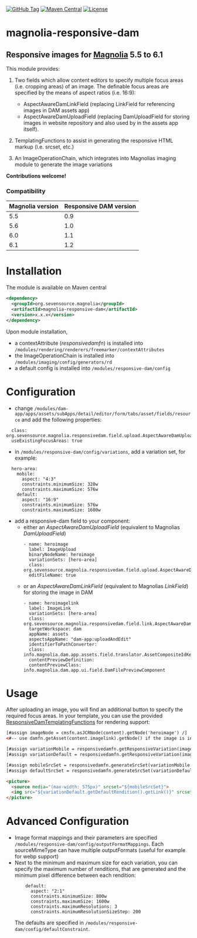 [![GitHub Tag](https://img.shields.io/github/tag/sevensource/magnolia-responsive-dam.svg?maxAge=3600)](https://github.com/sevensource/magnolia-responsive-dam/tags)
[![Maven Central](https://img.shields.io/maven-central/v/org.sevensource.magnolia/magnolia-responsive-dam.svg?maxAge=3600)](http://search.maven.org/#search%7Cga%7C1%7Cg%3A%22org.sevensource.magnolia%22%20AND%20a%3A%22magnolia-responsive-dam%22)
[![License](https://img.shields.io/github/license/sevensource/magnolia-responsive-dam.svg)](https://github.com/sevensource/magnolia-responsive-dam/blob/master/LICENSE)
# magnolia-responsive-dam

## Responsive images for [Magnolia](http://www.magnolia-cms.com) 5.5 to 6.1


This module provides:

1. Two fields which allow content editors to specify multiple focus areas (i.e. cropping areas) of an image. The definable focus areas are specified by the means of aspect ratios (i.e. 16:9):
    - AspectAwareDamLinkField (replacing LinkField for referencing images in DAM assets app)
    - AspectAwareDamUploadField (replacing DamUploadField for storing images in website repository and also used by in the assets app itself).

2. TemplatingFunctions to assist in generating the responsive HTML markup (i.e. srcset, etc.)

3. An ImageOperationChain, which integrates into Magnolias imaging module to generate the image variations


**Contributions welcome!**

### Compatibility
| Magnolia version  | Responsive DAM version |
| ------------- | ------------- |
| 5.5           | 0.9           |
| 5.6           | 1.0           |
| 6.0           | 1.1           |
| 6.1           | 1.2           |


Installation
=============
The module is available on Maven central
```xml
<dependency>
  <groupId>org.sevensource.magnolia</groupId>
  <artifactId>magnolia-responsive-dam</artifactId>
  <version>x.x.x</version>
</dependency>
```

Upon module installation,
* a contextAttribute (_responsivedamfn_) is installed into `/modules/rendering/renderers/freemarker/contextAttributes`
* the ImageOperationChain is installed into `/modules/imaging/config/generators/rd`
* a default config is installed into `/modules/responsive-dam/config`

Configuration
=============
* change `/modules/dam-app/apps/assets/subApps/detail/editor/form/tabs/asset/fields/resource` and add the following properties:
```
  class: org.sevensource.magnolia.responsivedam.field.upload.AspectAwareDamUploadFieldDefinition
  useExistingFocusAreas: true
```
* in `/modules/responsive-dam/config/variations`, add a variation set, for example:
```
  hero-area:
    mobile:
      aspect: "4:3"
      constraints.minimumSize: 320w
      constraints.maximumSize: 576w
    default:
      aspect: "16:9"
      constraints.minimumSize: 576w
      constraints.maximumSize: 1600w
```   
* add a responsive-dam field to your component:
  * either an *AspectAwareDamUploadField* (equivalent to Magnolias *DamUploadField*)
    ```
    - name: heroimage
      label: ImageUpload
      binaryNodeName: heroimage
      variationSets: [hero-area]
      class: org.sevensource.magnolia.responsivedam.field.upload.AspectAwareDamUploadFieldDefinition
      editFileName: true
    ```
  * or an *AspectAwareDamLinkField* (equivalent to Magnolias *LinkField*) for storing the image in DAM
    ```
    - name: heroimagelink
      label: ImageLink
      variationSets: [hero-area]
      class: org.sevensource.magnolia.responsivedam.field.link.AspectAwareDamLinkFieldDefinition
      targetWorkspace: dam
      appName: assets
      aspectsAppName: "dam-app:uploadAndEdit"
      identifierToPathConverter:
      class: info.magnolia.dam.app.assets.field.translator.AssetCompositeIdKeyTranslator
      contentPreviewDefinition:
      contentPreviewClass: info.magnolia.dam.app.ui.field.DamFilePreviewComponent
    ```

Usage
=====
After uploading an image, you will find an additional button to specify the required focus areas.
In your template, you can use the provided [ResponsiveDamTemplatingFunctions](/src/main/java/org/sevensource/magnolia/responsivedam/templating/) for rendering support:

```html
[#assign imageNode = cmsfn.asJCRNode(content).getNode('heroimage') /]
<#-- use damfn.getAsset(content.imagelink).getNode() if the image is in DAM -->

[#assign variationMobile = responsivedamfn.getResponsiveVariation(imageNode, 'hero-area', 'mobile') /]
[#assign variationDefault = responsivedamfn.getResponsiveVariation(imageNode, 'hero-area', 'default') /]

[#assign mobileSrcSet = responsivedamfn.generateSrcSet(variationMobile.getRenditions()) /]
[#assign defaultSrcSet = responsivedamfn.generateSrcSet(variationDefault.getRenditions()) /]

<picture>
  <source media="(max-width: 575px)" srcset="${mobileSrcSet}">
  <img src="${variationDefault.getDefaultRendition().getLink()}" srcset="${defaultSrcSet}">
</picture>
```


Advanced Configuration
======================
* Image format mappings and their parameters are specified `/modules/responsive-dam/config/outputFormatMappings`. Each sourceMimeType can have multiple outputFormats (useful for example for webp support)
* Next to the minimum and maximum size for each variation, you can specify the maximum number of renditions, that are generated and the minimum pixel difference between each rendition:
  ```
      default:
        aspect: "2:1"
        constraints.minimumSize: 800w
        constraints.maximumSize: 1600w
        constraints.maximumResolutions: 3
        constraints.minimumResolutionSizeStep: 200
  ```
  The defaults are specified in `/modules/responsive-dam/config/defaultConstraint`.
